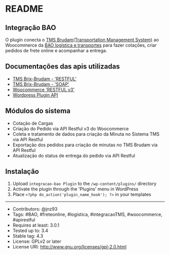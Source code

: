 # README

## Integração BAO
O plugin conecta o [TMS Brudam(Transportation Management System)](https://www.brudam.com.br/) ao Woocommerce da [BAO logística e transportes](https://bao.com.br) para fazer cotações, criar pedidos de frete online e acompanhar a entrega.

## Documentações das apis utilizadas
* [TMS Brix-Brudam - 'RESTFUL'](https://brix.brudam.com.br/docs/)
* [TMS Brix-Brudam - 'SOAP'](https://brix.ws.brudam.com.br/docs/soap)
* [Woocommerce 'RESTFUL v3'](https://woocommerce.github.io/woocommerce-rest-api-docs/)
* [Wordpress Plugin API](https://codex.wordpress.org/Plugin_API)

## Módulos do sistema
* Cotação de Cargas
* Criação do Pedido via API Restful v3 do Woocommerce
* Coleta e tratamento de dados para criação da Minuta no Sistema TMS via API Restful
* Exportação dos pedidos para criação de minutas no TMS Brudam via API Restful
* Atualização do status de entrega do pedido via API Restful

## Instalação
1. Upload `integracao-bao Plugin` to the `/wp-content/plugins/` directory
1. Activate the plugin through the 'Plugins' menu in WordPress
1. Place `<?php do_action('plugin_name_hook'); ?>` in your templates

-----------

* Contributors: @jnz93
* Tags: #BAO, #freteonline, #logistica, #integracaoTMS, #woocommerce, #apirestful
* Requires at least: 3.0.1
* Tested up to: 3.4
* Stable tag: 4.3
* License: GPLv2 or later
* License URI: http://www.gnu.org/licenses/gpl-2.0.html
